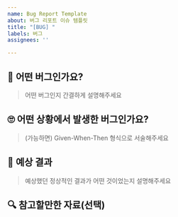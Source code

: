 ```yaml
---
name: Bug Report Template
about: 버그 리포트 이슈 템플릿
title: "[BUG] "
labels: 버그
assignees: ''

---
```


## 🐞 어떤 버그인가요?
> 어떤 버그인지 간결하게 설명해주세요


## 🙄 어떤 상황에서 발생한 버그인가요?
> (가능하면) Given-When-Then 형식으로 서술해주세요


## 🎁 예상 결과
> 예상했던 정상적인 결과가 어떤 것이었는지 설명해주세요


## 🔍 참고할만한 자료(선택)
